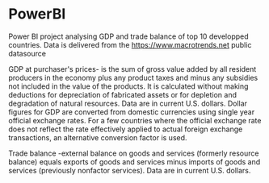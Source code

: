# PowerBI 
Power BI project analysing GDP and trade balance of top 10 developped countries. Data is delivered from the https://www.macrotrends.net public datasource

GDP at purchaser's prices- is the sum of gross value added by all resident producers in the economy plus any product taxes 
and minus any subsidies not included in the value of the products. 
It is calculated without making deductions for depreciation of fabricated assets or for depletion and degradation of natural resources. 
Data are in current U.S. dollars. 
Dollar figures for GDP are converted from domestic currencies using single year official exchange rates.
For a few countries where the official exchange rate does not reflect the rate effectively applied to actual foreign exchange transactions,
an alternative conversion factor is used.

Trade balance -external balance on goods and services (formerly resource balance) equals exports of goods and services minus imports of goods 
and services (previously nonfactor services). Data are in current U.S. dollars.
